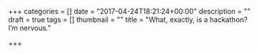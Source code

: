 +++
categories = []
date = "2017-04-24T18:21:24+00:00"
description = ""
draft = true
tags = []
thumbnail = ""
title = "What, exactly, is a hackathon? I’m nervous."

+++
